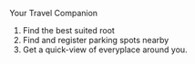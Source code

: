 Your Travel Companion 
1. Find the best suited root
2. Find and register parking spots nearby
3. Get a quick-view of everyplace around you.
